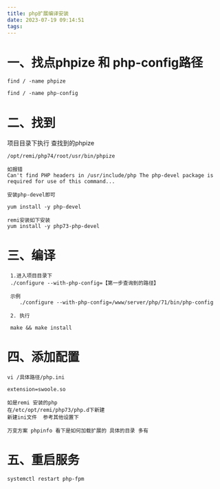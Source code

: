 ```yaml
---
title: php扩展编译安装
date: 2023-07-19 09:14:51
tags:
---
```



# 一、找点phpize 和 php-config路径

    find / -name phpize
    
    find / -name php-config
    
    
# 二、找到 

项目目录下执行 查找到的phpize 

    /opt/remi/php74/root/usr/bin/phpize
    
    如报错
    Can't find PHP headers in /usr/include/php The php-devel package is required for use of this command...
    
    安装php-devel即可
   
    yum install -y php-devel
    
    remi安装如下安装
    yum install -y php73-php-devel

    
# 三、编译
    
     1.进入项目目录下
     ./configure --with-php-config=【第一步查询到的路径】
     
     示例
        ./configure --with-php-config=/www/server/php/71/bin/php-config

     2. 执行
     
     make && make install

# 四、添加配置
    
    vi /具体路径/php.ini
     
    extension=swoole.so
    
    如是remi 安装的php 
    在/etc/opt/remi/php73/php.d下新建
    新建ini文件  参考其他设置下
    
    万变方案 phpinfo 看下是如何加载扩展的 具体的目录 多有
    
# 五、重启服务

    systemctl restart php-fpm   
